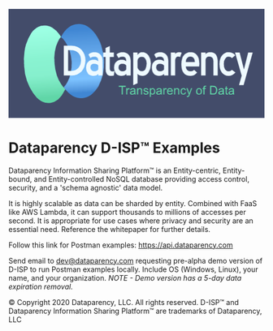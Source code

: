 
![GitHub Logo](/DataparencyLogoDarkBlue.png)

# Dataparency D-ISP&trade; Examples

Dataparency Information Sharing Platform&trade; is an Entity-centric, Entity-bound, and Entity-controlled NoSQL database providing access control, security, and a 'schema agnostic' data model. 

It is highly scalable as data can be sharded by entity. Combined with FaaS like AWS Lambda, it can support thousands to millions of accesses per second. 
It is appropriate for use cases where privacy and security are an essential need.
Reference the whitepaper for further details.

Follow this link for Postman examples: <https://api.dataparency.com>

Send email to <dev@dataparency.com> requesting pre-alpha demo version of D-ISP to run Postman examples locally. Include OS (Windows, Linux), your name, and your organization. _NOTE - Demo version has a 5-day data expiration removal._

&copy; Copyright 2020 Dataparency, LLC. All rights reserved. D-ISP&trade; and Dataparency Information Sharing Platform&trade; are trademarks of Dataparency, LLC